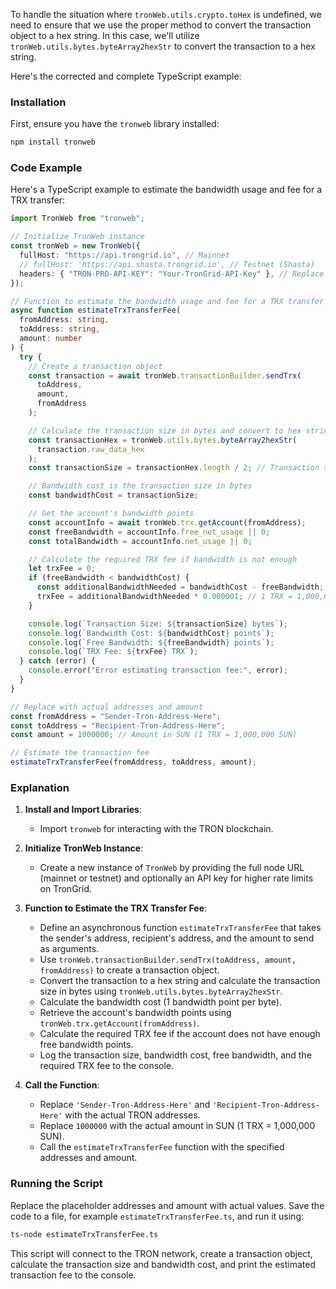 To handle the situation where `tronWeb.utils.crypto.toHex` is undefined, we need to ensure that we use the proper method to convert the transaction object to a hex string. In this case, we'll utilize `tronWeb.utils.bytes.byteArray2hexStr` to convert the transaction to a hex string.

Here's the corrected and complete TypeScript example:

### Installation

First, ensure you have the `tronweb` library installed:

```sh
npm install tronweb
```

### Code Example

Here's a TypeScript example to estimate the bandwidth usage and fee for a TRX transfer:

```typescript
import TronWeb from "tronweb";

// Initialize TronWeb instance
const tronWeb = new TronWeb({
  fullHost: "https://api.trongrid.io", // Mainnet
  // fullHost: 'https://api.shasta.trongrid.io', // Testnet (Shasta)
  headers: { "TRON-PRO-API-KEY": "Your-TronGrid-API-Key" }, // Replace with your TronGrid API key if you have one
});

// Function to estimate the bandwidth usage and fee for a TRX transfer
async function estimateTrxTransferFee(
  fromAddress: string,
  toAddress: string,
  amount: number
) {
  try {
    // Create a transaction object
    const transaction = await tronWeb.transactionBuilder.sendTrx(
      toAddress,
      amount,
      fromAddress
    );

    // Calculate the transaction size in bytes and convert to hex string
    const transactionHex = tronWeb.utils.bytes.byteArray2hexStr(
      transaction.raw_data_hex
    );
    const transactionSize = transactionHex.length / 2; // Transaction size in bytes

    // Bandwidth cost is the transaction size in bytes
    const bandwidthCost = transactionSize;

    // Get the account's bandwidth points
    const accountInfo = await tronWeb.trx.getAccount(fromAddress);
    const freeBandwidth = accountInfo.free_net_usage || 0;
    const totalBandwidth = accountInfo.net_usage || 0;

    // Calculate the required TRX fee if bandwidth is not enough
    let trxFee = 0;
    if (freeBandwidth < bandwidthCost) {
      const additionalBandwidthNeeded = bandwidthCost - freeBandwidth;
      trxFee = additionalBandwidthNeeded * 0.000001; // 1 TRX = 1,000,000 SUN, 1 bandwidth point = 1 SUN
    }

    console.log(`Transaction Size: ${transactionSize} bytes`);
    console.log(`Bandwidth Cost: ${bandwidthCost} points`);
    console.log(`Free Bandwidth: ${freeBandwidth} points`);
    console.log(`TRX Fee: ${trxFee} TRX`);
  } catch (error) {
    console.error("Error estimating transaction fee:", error);
  }
}

// Replace with actual addresses and amount
const fromAddress = "Sender-Tron-Address-Here";
const toAddress = "Recipient-Tron-Address-Here";
const amount = 1000000; // Amount in SUN (1 TRX = 1,000,000 SUN)

// Estimate the transaction fee
estimateTrxTransferFee(fromAddress, toAddress, amount);
```

### Explanation

1. **Install and Import Libraries**:

   - Import `tronweb` for interacting with the TRON blockchain.

2. **Initialize TronWeb Instance**:

   - Create a new instance of `TronWeb` by providing the full node URL (mainnet or testnet) and optionally an API key for higher rate limits on TronGrid.

3. **Function to Estimate the TRX Transfer Fee**:

   - Define an asynchronous function `estimateTrxTransferFee` that takes the sender's address, recipient's address, and the amount to send as arguments.
   - Use `tronWeb.transactionBuilder.sendTrx(toAddress, amount, fromAddress)` to create a transaction object.
   - Convert the transaction to a hex string and calculate the transaction size in bytes using `tronWeb.utils.bytes.byteArray2hexStr`.
   - Calculate the bandwidth cost (1 bandwidth point per byte).
   - Retrieve the account's bandwidth points using `tronWeb.trx.getAccount(fromAddress)`.
   - Calculate the required TRX fee if the account does not have enough free bandwidth points.
   - Log the transaction size, bandwidth cost, free bandwidth, and the required TRX fee to the console.

4. **Call the Function**:
   - Replace `'Sender-Tron-Address-Here'` and `'Recipient-Tron-Address-Here'` with the actual TRON addresses.
   - Replace `1000000` with the actual amount in SUN (1 TRX = 1,000,000 SUN).
   - Call the `estimateTrxTransferFee` function with the specified addresses and amount.

### Running the Script

Replace the placeholder addresses and amount with actual values. Save the code to a file, for example `estimateTrxTransferFee.ts`, and run it using:

```sh
ts-node estimateTrxTransferFee.ts
```

This script will connect to the TRON network, create a transaction object, calculate the transaction size and bandwidth cost, and print the estimated transaction fee to the console.
